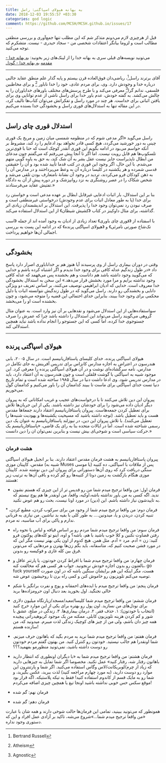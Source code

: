 ```yaml
---
title: به بهانه هیولای اسپاگتی: راسل
date: 2018-12-03 19:55:57 +03:30
categories: god logic
comment: https://github.com/MCSH/MCSH.github.io/issues/17
---
```


قبل از هرچیزی لازم می‌دونم متذکر شم که این مطلب تنها جمع‌آوری و بررسی منطقی مطالب است و لزوما بیانگر اعتقادات شخصی من - سجاد حیدری - نیست. متشکرم که توجه می‌کنید.


می‌تونید نویسه‌های قبلی سری به بهانه خدا را از لینک‌های زیر بخونید:
[به بهانه خدا - مقدمه](https://mcsh.github.io/fa/god/logic/2018/03/16/god.html)
[به بهانه خدا - گودل](https://mcsh.github.io/fa/god/logic/2018/03/27/godel.html)

----


آقای برترند راسل[^1]، ریاضی‌دان فوق‌العاده قرن بیستم و پایه گذار علم منطق عقاید جالبی درباره خدا و وجودش دارد. وی، برای مردم عادی، خود را خدا ناباور [^2] و برای مخاطبین فلسفی، ندانم گرا[^3] معرفی می‌کند و با طرح پرسش‌های مختلف باورهای خداباوران را به چالش می‌کشد. به گفته خودش، عدم باور خدا برای راسل ناشی از عدم توانایی وی برای یافتن اثباتی برای خداست. هر چند در مورد راسل و تفکراتش می‌توان کتاب‌ها تالیف کرد، در این مقاله تنها به استدلال‌های قوری راسل و بخشودگی خدا بسنده می‌کنیم.


----

## استدلال قوری چای راسل

راسل می‌گوید «اگر مدعی شوم که در منظومه شمسی میان زمین و مریخ یک قوری چینی به دور خورشید می‌گردد، هیچ کسی قادر نخواهد بود ادعایم را رد کند، مشروط بر آنکه حواسم می‌بود در ادامه بگویم این قوری آنقدر کوچک است که حتا با قوی‌ترین تلسکوپ‌ها هم قابل رویت نیست.  اما اگر تا آنجا پیش می‌رفتم که می‌گفتم چون مدعای من ابطال ناپذیراست جایز نیست عقل بشر به آن شک کند، به حق به یاوه گویی متهم می‌شدم. با این حال، اگر وجود این قوری در کتب قدما تأیید شده بود و آن را حقیقتی قدسی شمرده و هر یکشنبه در کلیسا درباره آن به وعظ می‌پرداختند و در مدارس آن را به ذهن کودکان فرو می‌کردند، تردید در وجود آن نشانهٔ نامتعارف بودن تلقی می‌شد و شخص شکاک را در عصر روشنگری به نزد روانپزشک و در دوره پیش از آن به دادگاه تفتیش عقاید می‌فرستادند.»

بنا بر این استدلال، بار اثبات ادعایی غیرقابل ابطال بر عهده مدعی است و خواستن رد برای خدا (یا به طور معادل اثبات برای عدم وجودش) درخواستی غیرمنطقی است و صرف نبودن رد نمی‌توان وجود خدا را پذیرفت. این استدلال بر اندیشمندان زیادی اثر گذاشته، برای مثال داوکینز در کتاب 《کشیش شیطان》 از این استدلال استفاده می‌کند.

با اسفتاده از 《قوری چای باوری》 تعداد زیادی از ادیان به وجود آمده اند از جمله 《اسب تک‌شاخ صورتی نامرئی》 و 《هیولای اسپاگتی پرنده》 که در ادامه این پست به بررسی اجمالی آن‌ها خواهیم پرداخت.

----

## بخشودگی

وقتی در دوران بیماری راسل از وی پرسیدند آیا هنوز هم بر خداناباوری اصرار دارد پاسخ داد «در طول زندگیم عدله کافی برای وجود خدا ندیدم و اگر اشتباه کرده باشم و خدایی که می‌گویید وجود داشته باشد هم داناست و هم بخشنده پس می‌فهمد که عدله کافی وجود نداشته برایم و مرا مورد بخشش قرار می‌دهد.» این سخن به استدلال بخشودگی خدا معروف است. خدایی که ادیان ابراهیمی توصیف می‌کنند، بر اساس تعریف دو ويژگی دانایی و بخشندگی رو دارند. راسل می‌گوید که در طول زندگیش نتوانسته اثبات یا دلیل محکمی برای وجود خدا ببیند، بنابراین خدای احتمالی این قضیه را متوجه می‌شود، و چون بخشنده است او را می‌بخشد.

سواستفاده‌هایی از این استدلال می‌شود و نقدهایی بر آن نیز وارد است. به عنوان مثال گروهی می‌گویند راسل می‌تواند این استدلال را داشته باشد چرا که عمرش را صرف جستوجوی خدا کرده، اما کسی که این جستوجو را انجام نداده باشد نباید همچین استدلالی کند. 

----

## هیولای اسپاگتی پرنده

هیولای اسپاگتی پرنده، خدای کلیسای پاستافاریانیسم است. در سال ۲۰۰۵، بابی هندرسون در اعتراض به اجازه مدارس کانزاس برای تدریس آفرینش به جای تکامل در مدارس، نامه سرگشاده‌ای نوشت و در آن هیولای اسپاگتی پرنده را معرفی کرد. این موجود شبیه به اسپاگتی با گوشت قلقلی است و چون هندرسون به آن اعتقاد دارد، باید در مدارس تدریس شود.  وی ادعا داشت دنیا در سال ۱۹۸۵ ساخته شده است و تمام تاریخ دنیا تست خدای اسپاگتی برای ماست تا ببیند کداممان آن را باور می‌کنیم و کداممان گول می‌خوریم.

پیروان این دین تلاش می‌کنند تا با درخواست‌های عجیب و غریب امکاناتی که به پیروان دیگر ادیان داده می‌شود را برای خودشان نیز داشته باشند. یکی از این جریان‌ها تلاش برای تعطیل کردن جمعه‌هاست. پیروان پاستافاریانیسم اعتقاد دارند جمعه‌ّها مقدس هست و باید تعطیل باشد. (توجه داشته باشید که مسیحیت یکشبنه‌ها و یهودیت شنبه‌ها را تعطیل می‌کنند). با تلاش پیروان این دین، در نیوزلند پاستافاریانیسم به عنوان یک دین رسمی شناخته شده است. اما در ایالات متحده بنا به رای یک قاضی، «پاستافاریانیسم یک حرکت سیاسی است و  شوخی‌ای بیش نیست و بنابرین نمی‌توان ان را دین دانست.»


----

### هشت فرمان

پیروان پاستافاریانیسم به هشت فرمان مقدس اعتقاد دارند. بنا بر انجیل هیولای اسپاگتی مقدس، کاپیتان موزی (شبیه به Muses یا موسی)  پس از ملاقات با اسپاگتی، ده کتیبه سنگی دریافت کرد که روی آن‌ها دستوراتی برای پیروان این دین نوشته شده. کاپیتان موزی هنگام بازگشت به زمین دوتا از کتیبه‌ها رو گم کرده و باقی آن‌ها به ترتیب زیر هستند:

* قرمان اول:‌ من واقعا ترجیح میدم شما من رو قدیس تر از این چیزی که هستم نشون ندید. اگه کسی به من باور نداشته باشه،‌اوکیه، واقعا، من اونقدر ها هم پوچ نیستم که به تاییدشون نیاز داشته باشم. این (دین) در مورد اونا نیست، بحث رو هم عوض نکنید.

*‌ فرمان دوم: من واقعا ترجیح میدم شما از وجود من برای سرکوب کردن، مطیع کردن، تنبیه کردن، دریدن و یا، میدونین.... به طور کلی با بقیه بد نباشین. من نیازی به قربانی ندارم و پاکی برای آب مناسبه، نه مردم.

* فرمان سوم: من واقعا ترجیح میدم شما مردم رو بر اساس قیافه و لباس یا نحوه راه رفتن قضاوت نکنین و کلا خوب باشید با هم، باشه؟ و اوه، اینو تو کله‌های پوکتون فرو کنید: زن = آدم. مرد = آدم. مثل همن. هیچ کدوم از اون یکی بهتر نیست مگر این که در مورد فشن صحبت کنیم که، متاسفانه، باید بگم زن‌ها بهترن و مرد‌هایی که می‌تونن فرق بین کله غازی و فوکیسه رو بدونن. 

* فرمان چهارم: من واقعا ترجیح میدم شما با افراط کردن خودتون، یا پارتنر عاقل و بالغتون رو بدون اجازه خودش نرنجونید. جواب هر کسی هم که مخالفت کنه، go fuck yourself هست، مگر اینکه این هم برایشان سنگین باشه که در اون صورت توصیه می‌کنم تلویزیون رو خاموش کنن و کمی راه برن تا روحیشون عوض شه.

* فرمان پنجم:  من واقعا ترجیح میدم با ایده‌های احمقانه و پوچ و نفرت برانگیز با شکم خالی نجنگید. اول بخورید بعد دنبال اون حرومزاده‌ها برید

* فرمان ششم: من واقعا ترجیح میدم شما کلیسا/معبد/مسجد/زیارتگاه میلیون دلاری برای نودل‌های من نسازید. اون پول رو بهتره برای یکی از این موارد خرج کنید (انتخاب با خودتون): ۱. حذف فقر. ۲. درمان بیماری‌ها. ۳. زندگی در صلح، عشق با شور و کم کردن هزینه تلویزیون کابلی. ممکنه من یک موجود کربوهیدراتی پیچیده همه چیز دان باشم، ولی من از چیز های کوچیک زندگی لذت میبرم. میدونید که، من سازنده هستم!

* فرمان هفتم: من واقعا ترجیح میدم شما نرید به مردم بگید که باهاتون حرف میزنم. شما اونقدرا هم جالب نیستید. خودتون رو کنترل کنید. من بهتون گفتم مردم خودتون رو دوست داشته باشید، نمی‌تونید منظورمو بفهمید؟؟؟

* فرمان هشتم: من واقعا ترجیح میدم شما به «با دیگران اونطوری که انتظار دارید باهاتون رفتار شه، رفتار کنید» عمل نکنید. مخصوصا اگر شما تمایل به چیزهایی دارید که زیاد از چرم/لوبریکانت/لاس وگاس استفاده می‌کنید. اگر شما و پارتنترون این موارد رو دوست دارید، (به مورد چهارم مراجعه کنید) لذت ببرید، عکس بگیرید، و شما رو به مایک قسم از کاندوم استفاده کنید! فقط یه تیکه پلاستیکه. اگه قرار بود موقع سکس حس خوبی نداشته باشید اونجا تیغ یا همچین چیزی اضافه می‌کردم!

* فرمان نهم: گم شده

* فرمان دهم: گم شده


همونطور که می‌تونید ببینید، تمامی این فرمان‌ها حالت شوخی دارند و همه شان با عبارت «من واقعا ترجیح میدم شما...»‌شروع می‌شه، تاکید بر آزادی عمل افراد و این که دستوری وجود نداره.


[^1]: Bertrand Russell
[^2]: Atheism
[^3]: Agnostic
